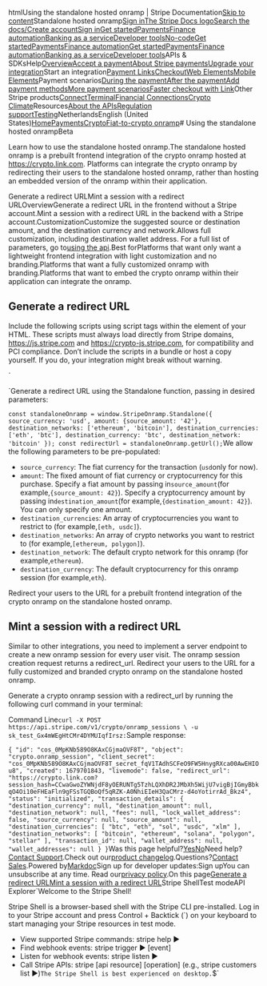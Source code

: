 htmlUsing the standalone hosted onramp | Stripe Documentation[Skip to content](#main-content)Standalone hosted onramp[Sign in](https://dashboard.stripe.com/login?redirect=https%3A%2F%2Fdocs.stripe.com%2Fcrypto%2Fstandalone-hosted-onramp)[The Stripe Docs logo](/)[Search the docs/](#)[Create account](https://dashboard.stripe.com/register)[Sign in](https://dashboard.stripe.com/login?redirect=https%3A%2F%2Fdocs.stripe.com%2Fcrypto%2Fstandalone-hosted-onramp)[Get started](/get-started)[Payments](/payments)[Finance automation](/finance-automation)[Banking as a service](/financial-services)[Developer tools](/development)[No-code](/no-code)[Get started](/get-started)[Payments](/payments)[Finance automation](/finance-automation)[](#)[Get started](/get-started)[Payments](/payments)[Finance automation](/finance-automation)[Banking as a service](/financial-services)[Developer tools](/development)[](#)APIs & SDKsHelp[Overview](/docs/payments)[Accept a payment](#)[About Stripe payments](#)[Upgrade your integration](/docs/payments/upgrades)Start an integration[Payment Links](#)[Checkout](#)[Web Elements](#)[Mobile Elements](#)Payment scenarios[During the payment](#)[After the payment](#)[Add payment methods](#)[More payment scenarios](#)[Faster checkout with Link](#)Other Stripe products[Connect](#)[Terminal](#)[Financial Connections](#)[Crypto](#)
[Climate](#)Resources[About the APIs](#)[Regulation support](#)[Testing](/docs/testing)NetherlandsEnglish (United States)[](#)[](#)[Home](/docs)[Payments](/docs/payments)[Crypto](/docs/crypto)[Fiat-to-crypto onramp](/docs/crypto)# Using the standalone hosted onrampBeta

Learn how to use the standalone hosted onramp.The standalone hosted onramp is a prebuilt frontend integration of the crypto onramp hosted at https://crypto.link.com. Platforms can integrate the crypto onramp by redirecting their users to the standalone hosted onramp, rather than hosting an embedded version of the onramp within their application.

Generate a redirect URLMint a session with a redirect URLOverviewGenerate a redirect URL in the frontend without a Stripe account.Mint a session with a redirect URL in the backend with a Stripe account.CustomizationCustomize the suggested source or destination amount, and the destination currency and network.Allows full customization, including destination wallet address. For a full list of parameters, go to[using the api](/crypto/using-the-api#how-to-pre-populate-transaction-parameters).Best forPlatforms that want only want a lightweight frontend integration with light customization and no branding.Platforms that want a fully customized onramp with branding.Platforms that want to embed the crypto onramp within their application can integrate the onramp.

## Generate a redirect URL

Include the following scripts using script tags within the <head> element of your HTML. These scripts must always load directly from Stripe domains, https://js.stripe.com and https://crypto-js.stripe.com, for compatibility and PCI compliance. Don’t include the scripts in a bundle or host a copy yourself. If you do, your integration might break without warning.

`<head>
  <title>Onramp</title>
  <script src="https://js.stripe.com/v3/"></script>
  <script src="https://crypto-js.stripe.com/crypto-onramp-outer.js"></script>
</head>`Generate a redirect URL using the Standalone function, passing in desired parameters:

`const standaloneOnramp = window.StripeOnramp.Standalone({
  source_currency: 'usd',
  amount: {source_amount: '42'},
  destination_networks: ['ethereum', 'bitcoin'],
  destination_currencies: ['eth', 'btc'],
  destination_currency: 'btc',
  destination_network: 'bitcoin'
});
const redirectUrl = standaloneOnramp.getUrl();`We allow the following parameters to be pre-populated:

- `source_currency`: The fiat currency for the transaction (`usd`only for now).
- `amount`: The fixed amount of fiat currency or cryptocurrency for this purchase. Specify a fiat amount by passing in`source_amount`(for example,`{source_amount: 42}`). Specify a cryptocurrency amount by passing in`destination_amount`(for example,`{destination_amount: 42}`). You can only specify one amount.
- `destination_currencies`: An array of cryptocurrencies you want to restrict to (for example,`[eth, usdc]`).
- `destination_networks`: An array of crypto networks you want to restrict to (for example,`[ethereum, polygon]`).
- `destination_network`: The default crypto network for this onramp (for example,`ethereum`).
- `destination_currency`: The default cryptocurrency for this onramp session (for example,`eth`).

Redirect your users to the URL for a prebuilt frontend integration of the crypto onramp on the standalone hosted onramp.

## Mint a session with a redirect URL

Similar to other integrations, you need to implement a server endpoint to create a new onramp session for every user visit. The onramp session creation request returns a redirect_url. Redirect your users to the URL for a fully customized and branded crypto onramp on the standalone hosted onramp.

Generate a crypto onramp session with a redirect_url by running the following curl command in your terminal:

Command Line`curl -X POST https://api.stripe.com/v1/crypto/onramp_sessions \
  -u sk_test_Gx4mWEgHtCMr4DYMUIqfIrsz:`Sample response:

`{
  "id": "cos_0MpKNb589O8KAxCGjmaOVF8T",
  "object": "crypto.onramp_session",
  "client_secret": "cos_0MpKNb589O8KAxCGjmaOVF8T_secret_fqV1TAdhSCFeO9FW5HnygRXca00AwEHIOu8",
  "created": 1679701843,
  "livemode": false,
  "redirect_url": "https://crypto.link.com?session_hash=CCwaGwoZYWNjdF8yOERUNTg5TzhLQXhDR2JMbXh5WijU7vigBjIGmyBbkqO4Oi10eFHEaFln9gFSsTGQBoQf5qRZK-A0NhiEIeH3QaCMrz-d4oYotirrAd_Bkz4",
  "status": "initialized",
  "transaction_details": {
    "destination_currency": null,
    "destination_amount": null,
    "destination_network": null,
    "fees": null,
    "lock_wallet_address": false,
    "source_currency": null,
    "source_amount": null,
    "destination_currencies": [
      "btc",
      "eth",
      "sol",
      "usdc",
      "xlm"
    ],
    "destination_networks": [
      "bitcoin",
      "ethereum",
      "solana",
      "polygon",
      "stellar"
    ],
    "transaction_id": null,
    "wallet_address": null,
    "wallet_addresses": null
  }
}`Was this page helpful?[Yes](#)[No](#)Need help?[Contact Support](https://support.stripe.com/).Check out our[product changelog](https://stripe.com/blog/changelog).Questions?[Contact Sales](https://stripe.com/contact/sales).Powered by[Markdoc](https://markdoc.dev)Sign up for developer updates:Sign upYou can unsubscribe at any time. Read our[privacy policy](https://stripe.com/privacy).On this page[Generate a redirect URL](#generate-a-redirect-url)[Mint a session with a redirect URL](#mint-a-session-with-a-redirect-url)Stripe ShellTest modeAPI Explorer[](https://stripe.com/docs/stripe-cli#install)`Welcome to the Stripe Shell!

Stripe Shell is a browser-based shell with the Stripe CLI pre-installed. Log in to your
Stripe account and press Control + Backtick (`) on your keyboard to start managing your Stripe
resources in test mode.

- View supported Stripe commands: stripe help ▶️
- Find webhook events: stripe trigger ▶️ [event]
- Listen for webhook events: stripe listen ▶
- Call Stripe APIs: stripe [api resource] [operation] (e.g., stripe customers list ▶️)`The Stripe Shell is best experienced on desktop.`$`